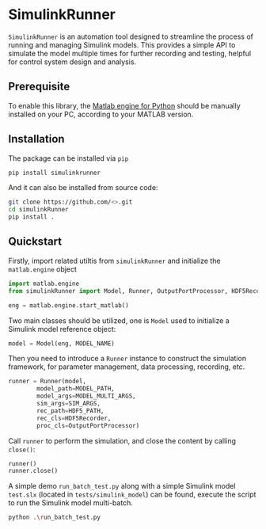 # SimulinkRunner
`SimulinkRunner` is an automation tool designed to streamline the process of running and managing Simulink models. This provides a simple API to simulate the model multiple times for further recording and testing, helpful for control system design and analysis.

## Prerequisite
To enable this library, the [Matlab engine for Python](https://github.com/mathworks/matlab-engine-for-python) should be manually installed on your PC, according to your MATLAB version.

## Installation
The package can be installed via `pip`
```sh
pip install simulinkrunner
```
And it can also be installed from source code:
```sh
git clone https://github.com/<>.git
cd simulinkRunner
pip install .
```

## Quickstart
Firstly, import related utiltis from `simulinkRunner` and initialize the `matlab.engine` object
```python
import matlab.engine
from simulinkRunner import Model, Runner, OutputPortProcessor, HDF5Recorder

eng = matlab.engine.start_matlab()
``` 

Two main classes should be utilized, one is `Model` used to initialize a Simulink model reference object:
```python
model = Model(eng, MODEL_NAME)
```

Then you need to introduce a `Runner` instance to construct the simulation framework, for parameter management, data processing, recording, etc.
```python
runner = Runner(model, 
        model_path=MODEL_PATH,
        model_args=MODEL_MULTI_ARGS,
        sim_args=SIM_ARGS,
        rec_path=HDF5_PATH,
        rec_cls=HDF5Recorder,
        proc_cls=OutputPortProcessor)
```
Call `runner` to perform the simulation, and close the content by calling `close()`:
```python
runner()
runner.close()
```

A simple demo `run_batch_test.py` along with a simple Simulink model `test.slx` (located in `tests/simulink_model`) can be found, execute the script to run the Simulink model multi-batch.
```bash
python .\run_batch_test.py
```